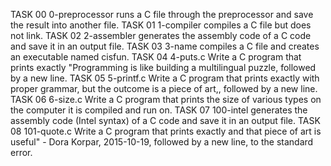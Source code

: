 TASK 00	0-preprocessor	runs a C file through the preprocessor and save the result into another file.
TASK 01	1-compiler	compiles a C file but does not link.
TASK 02	2-assembler	generates the assembly code of a C code and save it in an output file.
TASK 03	3-name	compiles a C file and creates an executable named cisfun.
TASK 04	4-puts.c	Write a C program that prints exactly "Programming is like building a multilingual puzzle, followed by a new line.
TASK 05	5-printf.c	Write a C program that prints exactly with proper grammar, but the outcome is a piece of art,, followed by a new line.
TASK 06	6-size.c	Write a C program that prints the size of various types on the computer it is compiled and run on.
TASK 07	100-intel	generates the assembly code (Intel syntax) of a C code and save it in an output file.
TASK 08	101-quote.c	Write a C program that prints exactly and that piece of art is useful" - Dora Korpar, 2015-10-19, followed by a new line, to the standard error.

